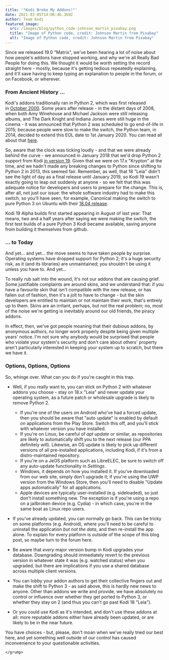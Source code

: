 ```yaml
---
title: '"Kodi Broke My Addons!"'
date: 2021-03-05T14:06:46.369Z
author: Team Kodi
featured_image:
  src: /images/blog/python_code-johnson_martin_pixabay.png
  title: "Image of Python code, credit: Johnson Martin from Pixabay"
  alt: "Image of Python code, credit: Johnson Martin from Pixabay"
---
```

Since we released 19.0 "Matrix", we've been hearing a lot of noise about how people's addons have stopped working, and why we're all Really Bad People for doing this. We thought it would be worth setting the record straight here - mostly, because it's getting tedious repeatedly explaining, and it'll save having to keep typing an explanation to people in the forum, or on Facebook, or wherever.

### From Ancient History ...

Kodi's addons traditionally ran in Python 2, which was first released in [October 2000](https://web.archive.org/web/20091214142515/http://www.amk.ca/python/2.0). Some years after release - in the distant days of 2008, when both Amy Winehouse and Michael Jackson were still releasing albums, and The Dark Knight and Indiana Jones were still huge in the cinema - it was announced that Python 2 was scheduled to go end-of-life in 2015; because people were slow to make the switch, the Python team, in 2014, decided to extend this EOL date to 1st January 2020. You can read all about that [here](https://www.python.org/doc/sunset-python-2/).

So, aware that the clock was ticking loudly - and that we were already behind the curve - we announced in January 2018 that we'd drop Python 2 support from Kodi [in version 19](https://kodi.tv/article/attention-addon-developers-migration-python-3). Given that we were on 17.x "Krypton" at the time, and we hadn't made any breaking changes to Python since shifting to Python 2 in 2013, this seemed fair. Remember, as well, that 18 "Leia" didn't see the light of day as a final release until January 2019, so Kodi 19 wasn't exactly going to leap out suddenly at anyone - so we felt that this was adequate notice for developers and users to prepare for the change. This is, after all, not just our issue: the whole software industry had to make this switch, so you'll have seen, for example, Canonical making the switch to pure Python 3 on Ubuntu with their [18.04 release](https://wiki.ubuntu.com/Python).

Kodi 19 Alpha builds first started appearing in August of last year. That means, two and a half years after saying we were making the switch, the first test builds of a pure Python 3 Kodi became available, saving anyone from building it themselves from github.

### ... to Today

And yet... and yet... the move seems to have taken people by surprise. Operating systems have dropped support for Python 2; it's a huge security risk, as it (and its libraries) are unmaintained; you shouldn't be using it unless you have to. And yet...

To really rub salt into the wound, it's not our addons that are causing grief. Some justifiable complaints are around skins, and we understand that: if you have a favourite skin that isn't compatible with the new release, or has fallen out of fashion, then it's a jolt to have to change - but the skin developers are entitled to maintain or not maintain their work, that's entirely up to them. Skins are an irritant, perhaps, but not the real problem; no, most of the noise we're getting is inevitably around our old friends, the piracy addons.

In effect, then, we've got people moaning that their dubious addons, by anonymous authors, no longer work properly despite being given multiple years' notice. I'm not sure why anybody would be surprised that people who violate your system's security and don't care about others' property aren't particularly interested in keeping your system up to scratch, but there we have it.

### Options, Options, Options

So, whinge over. What can you do if you're caught in this trap.

* Well, if you really want to, you can stick on Python 2 with whatever addons you choose - stay on 18.x "Leia" and never update your operating system, as a future patch or wholesale upgrade is likely to remove Python 2.

  * If you're one of the users on Android who've had a forced update, then you should be aware that "auto update" is enabled by default on applications from the Play Store. Switch this off, and you'll stick with whatever version you have installed.
  * If you're on Linux, be careful of *apt update* or similar, as repositories are likely to automatically shift you to the next release (our PPA definitely will). Likewise, an OS update is likely to pick up different versions of all pre-installed applications, including Kodi, if it's from a distro-maintained repository.
  * If you're on a JeOS platform such as LibreELEC, be sure to switch off any auto-update functionality in *Settings*.
  * Windows, it depends on how you installed it. If you've downloaded from our web site, simply don't upgrade it; if you're using the UWP version from the Windows Store, then you'll need to disable "Update apps automatically" for all applications.
  * Apple devices are typically user-installed (e.g. sideloaded), so just don't install something new. The exception is if you're using a repo on a jailbroken device (e.g. Cydia) - in which case, you're in the same boat as Linux repo users.
* If you've already updated, you can normally go back. This can be tricky on some platforms (e.g. Android), where you'll need to be careful to uninstall the application *but not the data*, and then re-install the app alone. To explain for every platform is outside of the scope of this blog post, so maybe turn to the forum here.
* Be aware that *every* major version bump in Kodi upgrades your database. Downgrading should immediately revert to the previous version in whatever state it was (e.g. watched status) when you upgraded, but there are implications if you use a shared database across multiple client versions.
* You can lobby your addon authors to get their collective fingers out and make the shift to Python 3 - as said above, this is hardly new news to anyone. Other than addons we write and provide, we have absolutely no control or influence over whether they get ported to Python 3, or whether they stay on 2 (and thus you can't go past Kodi 18 "Leia").
* Or you could use Kodi as it's intended, and don't use these addons at all: more reputable addons either have already been updated, or are likely to be in the near future.

You have choices - but, please, don't moan when we've really tried our best here, and yet something well outside of our control has caused inconvenience to your questionable activities.

`</grump>`